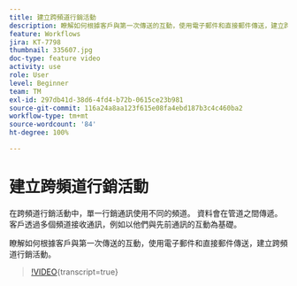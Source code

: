 ```yaml
---
title: 建立跨頻道行銷活動
description: 瞭解如何根據客戶與第一次傳送的互動，使用電子郵件和直接郵件傳送，建立跨頻道行銷活動。
feature: Workflows
jira: KT-7798
thumbnail: 335607.jpg
doc-type: feature video
activity: use
role: User
level: Beginner
team: TM
exl-id: 297db41d-38d6-4fd4-b72b-0615ce23b981
source-git-commit: 116a24a8aa123f615e08fa4ebd187b3c4c460ba2
workflow-type: tm+mt
source-wordcount: '84'
ht-degree: 100%

---
```


# 建立跨頻道行銷活動

在跨頻道行銷活動中，單一行銷通訊使用不同的頻道。 資料會在管道之間傳遞。 客戶透過多個頻道接收通訊，例如以他們與先前通訊的互動為基礎。

瞭解如何根據客戶與第一次傳送的互動，使用電子郵件和直接郵件傳送，建立跨頻道行銷活動。

>[!VIDEO](https://video.tv.adobe.com/v/335607?quality=12&learn=on){transcript=true}
